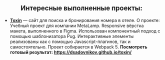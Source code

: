 <h2 align="center">Интересные выполненные проекты:</h2>

- [**Toxin**](https://github.com/dsadovnikov/toxin) — сайт для поиска и бронирования номера в отеле.
 О проекте: Учебный проект для компании MetaLamp. Responsive вёрстка макета, выполненного в Figma. Использован компонентный подход с помощью шаблонизатора Pug.
 Интерактивные элементы реализованы как с помощью Javascript-плагинов, так и самостоятельно. Проект собирается в Webpack 5.
 **Посмотреть готовый результат: https://dsadovnikov.github.io/toxin/**
